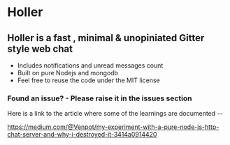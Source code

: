 # Holler
## Holler is a fast , minimal &amp; unopiniated Gitter style web chat ##
 * Includes notifications and unread messages count
 * Built on pure Nodejs and mongodb
 * Feel free to reuse the code under the MIT license
  
### Found an issue? - Please raise it in the issues section ###

Here is a link to the article where some of the learnings are documented --

https://medium.com/@Venpot/my-experiment-with-a-pure-node-js-http-chat-server-and-why-i-destroyed-it-3414a0914420 
  
